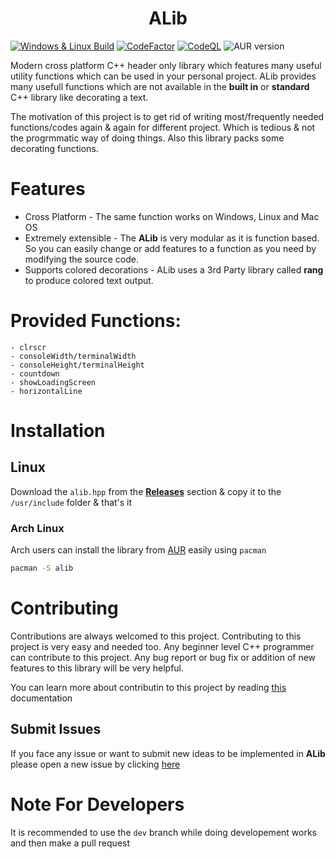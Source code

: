 <h1 align="center">ALib</h1>


[![Windows & Linux Build](https://github.com/Abir-Tx/ALib/actions/workflows/build_test.yml/badge.svg)](https://github.com/Abir-Tx/ALib/actions/workflows/build_test.yml) [![CodeFactor](https://www.codefactor.io/repository/github/abir-tx/alib/badge)](https://www.codefactor.io/repository/github/abir-tx/alib) [![CodeQL](https://github.com/Abir-Tx/ALib/actions/workflows/codeql.yml/badge.svg)](https://github.com/Abir-Tx/ALib/actions/workflows/codeql.yml) ![AUR version](https://img.shields.io/aur/version/alib?logo=archlinux)


Modern cross platform C++ header only library which features many useful utility functions which can be used in your personal project.
ALib provides many usefull functions which are not available in the **built in** or **standard** C++ library like decorating a text.

The motivation of this project is to get rid of writing most/frequently needed functions/codes again & again for different project. Which is tedious & not the progrmmatic way of doing things. Also this library packs some decorating functions.

# Features

- Cross Platform - The same function works on Windows, Linux and Mac OS
- Extremely extensible - The **ALib** is very modular as it is function based. So you can easily change or add features to a function as you need by modifying the source code.
- Supports colored decorations - ALib uses a 3rd Party library called **rang** to produce colored text output.


# Provided Functions:
 ```- decorateMe
 - clrscr
 - consoleWidth/terminalWidth
 - consoleHeight/terminalHeight
 - countdown
 - showLoadingScreen
 - horizontalLine
```

# Installation

## Linux
Download the `alib.hpp` from the **[Releases](https://github.com/Abir-Tx/ALib/releases)** section & copy it to the `/usr/include` folder & that's it
### Arch Linux
Arch users can install the library from [AUR](https://aur.archlinux.org/packages/alib) easily using `pacman`
```bash
pacman -S alib
```

# Contributing 
Contributions are always welcomed to this project. Contributing to this project is very easy and needed too. Any beginner level C++ programmer can contribute to this project. Any bug report or bug fix or addition of new features to this library will be very helpful.

You can learn more about contributin to this project by reading [this](CONTRIBUTING.md) documentation

## Submit Issues
If you face any issue or want to submit new ideas to be implemented in **ALib** please open a new issue by clicking [here](https://github.com/Abir-Tx/ALib/issues/new)

# Note For Developers
It is recommended to use the `dev` branch while doing developement works and then make a pull request


